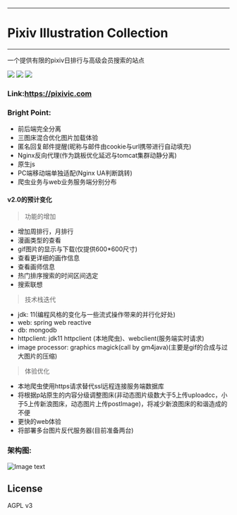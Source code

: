 ---
# Pixiv Illustration Collection
-------------
一个提供有限的pixiv日排行与高级会员搜索的站点

![](https://img.shields.io/github/stars/OysterQAQ/Pixiv-Illustration-Collection.svg) ![](https://img.shields.io/github/forks/OysterQAQ/Pixiv-Illustration-Collection.svg) ![](https://img.shields.io/badge/license-AGPLv3-blue.svg)


### Link:https://pixivic.com

### Bright Point:
- 前后端完全分离
- 三图床混合优化图片加载体验
- 匿名回复邮件提醒(昵称与邮件由cookie与url携带进行自动填充)
- Nginx反向代理(作为跳板优化延迟与tomcat集群动静分离)
- 原生js
- PC端移动端单独适配(Nginx UA判断跳转)
- 爬虫业务与web业务服务端分别分布
#### v2.0的预计变化

> 功能的增加

- 增加周排行，月排行
- 漫画类型的查看
- gif图片的显示与下载(仅提供600*600尺寸)
- 查看更详细的画作信息
- 查看画师信息
- 热门排序搜索的时间区间选定
- 搜索联想

> 技术栈迭代

- jdk: 11(编程风格的变化与一些流式操作带来的并行化好处)
- web: spring web reactive
- db: mongodb
- httpclient: jdk11 httpclient (本地爬虫)、webclient(服务端实时请求)
- image processor: graphics magick(call by gm4java)(主要是gif的合成与过大图片的压缩)

> 体验优化

- 本地爬虫使用https请求替代ssl远程连接服务端数据库
- 将根据p站原生的内容分级调整图床(非动态图片级数大于5上传uploadcc，小于5上传新浪图床，动态图片上传postImage)，将减少新浪图床的和谐造成的不便
- 更快的web体验
- 将部署多台图片反代服务器(目前准备两台)


### 架构图:
![Image text](https://ws4.sinaimg.cn/large/006346uDgy1fwkh7hxmtjj31pr15t7dn.jpg)


## License
AGPL v3